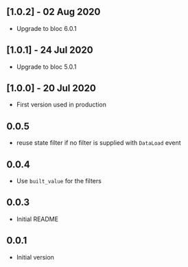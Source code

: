 ## [1.0.2] - 02 Aug 2020
* Upgrade to bloc 6.0.1

## [1.0.1] - 24 Jul 2020
* Upgrade to bloc 5.0.1

## [1.0.0] - 20 Jul 2020
* First version used in production

## 0.0.5
- reuse state filter if no filter is supplied with `DataLoad` event

## 0.0.4
- Use `built_value` for the filters

## 0.0.3
- Initial README

## 0.0.1
- Initial version
